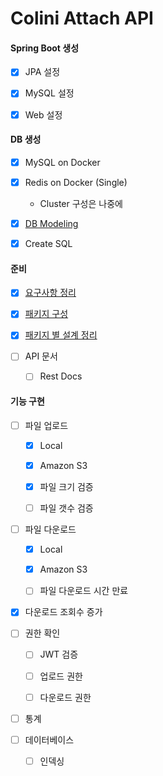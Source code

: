 # Colini Attach API


#### Spring Boot 생성

* [x] JPA 설정

* [x] MySQL 설정

* [x] Web 설정


#### DB 생성

* [x] MySQL on Docker

* [x] Redis on Docker (Single)

  * Cluster 구성은 나중에

* [x] [DB Modeling](https://github.com/team-friday/friday_colini_attach_api/wiki/DB-%EB%AA%A8%EB%8D%B8%EB%A7%81)

* [x] Create SQL


#### 준비

* [x] [요구사항 정리](https://github.com/team-friday/friday_colini_attach_api/wiki/%EC%9A%94%EA%B5%AC%EC%82%AC%ED%95%AD-%EC%A0%95%EB%A6%AC)

* [x] [패키지 구성](https://github.com/team-friday/friday_colini_attach_api/wiki/%ED%8C%A8%ED%82%A4%EC%A7%80-%EA%B5%AC%EC%84%B1)

* [x] [패키지 별 설계 정리](https://github.com/team-friday/friday_colini_attach_api/wiki/%ED%8C%A8%ED%82%A4%EC%A7%80-%EA%B5%AC%EC%84%B1)

* [ ] API 문서

    * [ ] Rest Docs


#### 기능 구현

  * [ ] 파일 업로드
  
    * [x] Local
    
    * [x] Amazon S3
    
    * [X] 파일 크기 검증
      
    * [ ] 파일 갯수 검증
  
  * [ ] 파일 다운로드
  
    * [x] Local
      
    * [x] Amazon S3
  
    * [ ] 파일 다운로드 시간 만료
    
  * [x] 다운로드 조회수 증가
  
  * [ ] 권한 확인
  
    * [ ] JWT 검증 
  
    * [ ] 업로드 권한
    
    * [ ] 다운로드 권한
  
  * [ ] 통계
  
  * [ ] 데이터베이스
    
    * [ ] 인덱싱
    
    